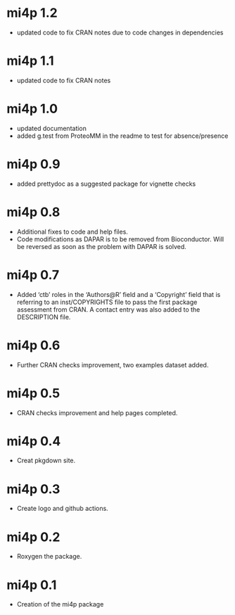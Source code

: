 # mi4p 1.2

* updated code to fix CRAN notes due to code changes in dependencies

# mi4p 1.1

* updated code to fix CRAN notes

# mi4p 1.0

* updated documentation
* added g.test from ProteoMM in the readme to test for absence/presence

# mi4p 0.9

* added prettydoc as a suggested package for vignette checks

# mi4p 0.8

* Additional fixes to code and help files.
* Code modifications as DAPAR is to be removed from Bioconductor. Will be reversed as soon as the problem with DAPAR is solved.

# mi4p 0.7

* Added ‘ctb’ roles in the ‘Authors@R’ field and a ‘Copyright’ field that is referring to an inst/COPYRIGHTS file to pass the first package assessment from CRAN. A contact entry was also added to the DESCRIPTION file.

# mi4p 0.6

* Further CRAN checks improvement, two examples dataset added. 

# mi4p 0.5

* CRAN checks improvement and help pages completed. 

# mi4p 0.4

* Creat pkgdown site.

# mi4p 0.3

* Create logo and github actions. 

# mi4p 0.2

* Roxygen the package. 

# mi4p 0.1

* Creation of the mi4p package 
